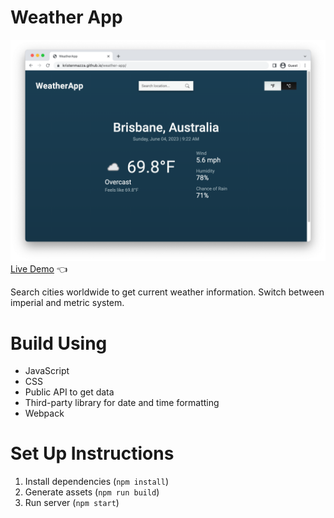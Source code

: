 # Weather App

![Weather App Screenshot](./weather-app-ss.png)
[Live Demo](https://kristenmazza.github.io/weather-app/) :point_left:

Search cities worldwide to get current weather information. Switch between imperial and metric system.

# Build Using

- JavaScript
- CSS
- Public API to get data
- Third-party library for date and time formatting
- Webpack

# Set Up Instructions

1. Install dependencies (`npm install`)
2. Generate assets (`npm run build`)
3. Run server (`npm start`)